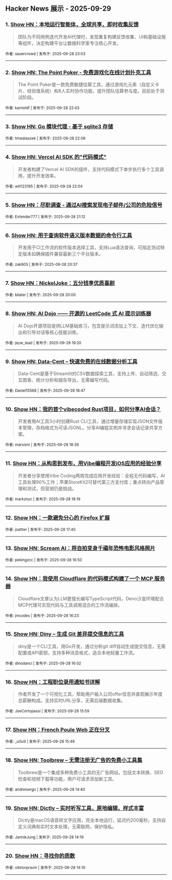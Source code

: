 ## Hacker News 展示 - 2025-09-29


### 1. [Show HN：本地运行智能体，全球共享，即时收集反馈](https://news.ycombinator.com/item?id=45408858)
> 团队为不同用例迭代开发AI代理时，发现重复构建反馈收集、UI和基础设施等组件，决定构建平台让数据科学家专注核心开发。

<sub>作者: sauercrowd | 发布于: 2025-09-28 23:03</sub>

---

### 2. [Show HN: The Point Poker - 免费游戏化在线计划扑克工具](https://news.ycombinator.com/item?id=45408756)
> The Point Poker是一款免费敏捷估算工具，通过游戏化元素（自定义卡片、经验值系统）和8人实时协作功能，提升团队估算参与度。目前处于测试阶段。

<sub>作者: karnoldf | 发布于: 2025-09-28 22:43</sub>

---

### 3. [Show HN: Go 模块代理 - 基于 sqlite3 存储](https://news.ycombinator.com/item?id=45408515)

<sub>作者: tmwalaszek | 发布于: 2025-09-28 22:06</sub>

---

### 4. [Show HN: Vercel AI SDK 的"代码模式"](https://news.ycombinator.com/item?id=45408497)
> 开发者构建了Vercel AI SDK的插件，支持代码模式下单步执行多个工具调用，提升开发效率。

<sub>作者: will123195 | 发布于: 2025-09-28 22:04</sub>

---

### 5. [Show HN：尽职调查 - 通过AI搜索发现电子邮件/公司的危险信号](https://news.ycombinator.com/item?id=45408064)

<sub>作者: Extender777 | 发布于: 2025-09-28 21:12</sub>

---

### 6. [Show HN: 用于查询软件语义版本数据的命令行工具](https://news.ycombinator.com/item?id=45407760)
> 开发用于CI工作流的软件版本选择工具，支持Lua语法查询，可指定测试特定版本如确保插件兼容最新三个平台版本。

<sub>作者: zak905 | 发布于: 2025-09-28 20:37</sub>

---

### 7. [Show HN：NickelJoke：五分钱享优质喜剧](https://news.ycombinator.com/item?id=45407436)

<sub>作者: bilater | 发布于: 2025-09-28 20:00</sub>

---

### 8. [Show HN: AI Dojo —— 开源的 LeetCode 式 AI 提示训练器](https://news.ycombinator.com/item?id=45407063)
> AI Dojo开源项目提供LLM基础练习，包含提示词添加上下文、迭代优化输出和引导对话等核心技能训练。

<sub>作者: jayw_lead | 发布于: 2025-09-28 19:20</sub>

---

### 9. [Show HN: Data-Cent – 快速免费的在线数据分析工具](https://news.ycombinator.com/item?id=45406812)
> Data-Cent是基于Streamlit的CSV数据探索工具，支持上传、自动筛选、交互图表、统计分析和报告导出，无需编写代码。

<sub>作者: Daniel15568 | 发布于: 2025-09-28 18:47</sub>

---

### 10. [Show HN：我的首个vibecoded Rust项目，如何分享AI会话？](https://news.ycombinator.com/item?id=45406746)
> 开发者用AI工具3小时创建Rust CLI工具，通过增量存储实现JSON文件版本管理，存档格式为可读JSONL。分享AI编程实例并寻求会话记录共享方案。

<sub>作者: marxism | 发布于: 2025-09-28 18:39</sub>

---

### 11. [Show HN：从构思到发布，用Vibe编程开发iOS应用的经验分享](https://news.ycombinator.com/item?id=45406580)
> 开发者分享使用Vibe Coding两周完成应用开发经验：全程无代码编写，AI工具处理90%工作；苹果StoreKit2可替代第三方支付库；重点转向产品管理和测试，但营销仍是挑战。

<sub>作者: markznyc | 发布于: 2025-09-28 18:19</sub>

---

### 12. [Show HN：一款避免分心的 Firefox 扩展](https://news.ycombinator.com/item?id=45406260)

<sub>作者: jsattler | 发布于: 2025-09-28 17:40</sub>

---

### 13. [Show HN: Scream AI：将自拍变身千禧年恐怖电影风格照片](https://news.ycombinator.com/item?id=45405843)

<sub>作者: pekingzcc | 发布于: 2025-09-28 16:50</sub>

---

### 14. [Show HN：我使用 Cloudflare 的代码模式构建了一个 MCP 服务器](https://news.ycombinator.com/item?id=45405584)
> Cloudflare文章认为LLM更擅长编写TypeScript代码，Deno沙盒环境配合MCP代理可实现代码与工具调用混合的工作流编排。

<sub>作者: jmcodes | 发布于: 2025-09-28 16:23</sub>

---

### 15. [Show HN: Diny – 生成 Git 差异提交信息的工具](https://news.ycombinator.com/item?id=45405360)
> diny是一个CLI工具，用Go开发，通过分析git diff自动生成提交信息，无需配置或API密钥，支持多种消息格式，适合本地轻量工作流。

<sub>作者: dinodanci | 发布于: 2025-09-28 16:02</sub>

---

### 16. [Show HN：工程职位录用通知书详解](https://news.ycombinator.com/item?id=45405319)
> 作者开发了一个可视化工具，帮助用户输入公司offer信息并直观展示年度总薪酬构成。支持实时URL分享，无需后端数据收集。

<sub>作者: JoeCortopassi | 发布于: 2025-09-28 15:59</sub>

---

### 17. [Show HN：French Poule Web 正在分叉](https://news.ycombinator.com/item?id=45405235)

<sub>作者: _u0u9 | 发布于: 2025-09-28 15:49</sub>

---

### 18. [Show HN: Toolbrew – 无需注册无广告的免费小工具集](https://news.ycombinator.com/item?id=45404667)
> Toolbrew是一个集成多种免费小工具的无广告网站，包括文本转换、SEO检查和视频下载等功能，用户可请求添加新工具。

<sub>作者: andreisergo | 发布于: 2025-09-28 14:40</sub>

---

### 19. [Show HN: Dictly – 实时听写工具，原地编辑，样式丰富](https://news.ycombinator.com/item?id=45404511)
> Dictly是macOS语音转文字应用，完全本地运行，延迟约200毫秒。支持自定义词典和实时文本处理，无需联网，保护隐私。

<sub>作者: JannikJung | 发布于: 2025-09-28 14:19</sub>

---

### 20. [Show HN：寻找你的质数](https://news.ycombinator.com/item?id=45404449)

<sub>作者: vibhorpravin | 发布于: 2025-09-28 14:10</sub>

---
